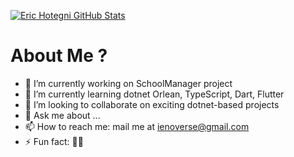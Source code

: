 [![Eric Hotegni GitHub Stats](https://github-readme-stats.vercel.app/api?username=averymkv3&count_private=true&show_icons=true&theme=shadow_blue)](https://github.com/averymkv3/github-readme-stats)

# About Me ?
- 🔭 I’m currently working on SchoolManager project
- 🌱 I’m currently learning dotnet Orlean, TypeScript, Dart, Flutter
- 👯 I’m looking to collaborate on exciting dotnet-based projects
- 💬 Ask me about ...
- 📫 How to reach me: mail me at ienoverse@gmail.com
- ⚡ Fun fact: 👀👀

